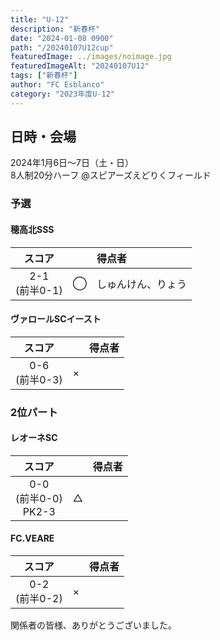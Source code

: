 ```yaml
---
title: "U-12"
description: "新春杯"
date: "2024-01-08 0900"
path: "/20240107U12cup"
featuredImage: ../images/noimage.jpg
featuredImageAlt: "20240107U12"
tags: ["新春杯"]
author: "FC Esblanco"
category: "2023年度U-12"
---
```


## 日時・会場
2024年1月6日〜7日（土・日）  
8人制20分ハーフ
@スピアーズえどりくフィールド

### 予選

#### 穂高北SSS

| スコア |   | 得点者  |
|:------:|:-:|:--------|
| 2-1</br>(前半0-1)| ◯ |しゅんけん、りょう|

#### ヴァロールSCイースト

| スコア |   | 得点者  |
|:------:|:-:|:--------|
| 0-6</br>(前半0-3)| × ||

### 2位パート

#### レオーネSC

| スコア |   | 得点者  |
|:------:|:-:|:--------|
| 0-0</br>(前半0-0)</br> PK2-3| △ ||

#### FC.VEARE

| スコア |   | 得点者  |
|:------:|:-:|:--------|
| 0-2</br>(前半0-2)| × ||

関係者の皆様、ありがとうございました。
